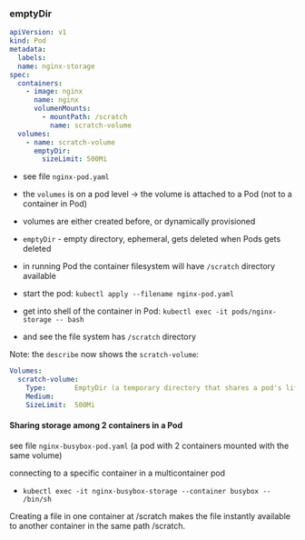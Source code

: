 ### emptyDir

```yaml
apiVersion: v1
kind: Pod
metadata:
  labels:
  name: nginx-storage
spec:
  containers:
    - image: nginx
      name: nginx
      volumenMounts:
        - mountPath: /scratch
          name: scratch-volume
  volumes:
    - name: scratch-volume
      emptyDir:
        sizeLimit: 500Mi

```

- see file `nginx-pod.yaml`
- the `volumes` is on a pod level -> the volume is attached to a Pod (not to a container in Pod)
- volumes are either created before, or dynamically provisioned
- `emptyDir` - empty directory, ephemeral, gets deleted when Pods gets deleted
- in running Pod the container filesystem will have `/scratch` directory available

- start the pod: `kubectl apply --filename nginx-pod.yaml`
- get into shell of the container in Pod: `kubectl exec -it pods/nginx-storage -- bash`
- and see the file system has `/scratch` directory

Note: the `describe` now shows the `scratch-volume`:

```yaml
Volumes:
  scratch-volume:
    Type:       EmptyDir (a temporary directory that shares a pod's lifetime)
    Medium:
    SizeLimit:  500Mi
```


#### Sharing storage among 2 containers in a Pod

see file `nginx-busybox-pod.yaml` (a pod with 2 containers mounted with the same volume)

connecting to a specific container in a multicontainer pod

- `kubectl exec -it nginx-busybox-storage --container busybox -- /bin/sh`

Creating a file in one container at /scratch makes the file instantly available to another container in the same path /scratch.